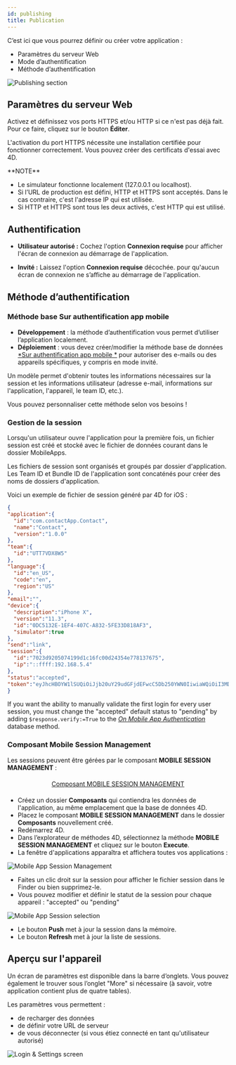 ```yaml
---
id: publishing
title: Publication
---
```


C’est ici que vous pourrez définir ou créer votre application :

* Paramètres du serveur Web
* Mode d’authentification
* Méthode d’authentification

![Publishing section](assets/fr/project-editor/Publishing-section-4D-for-iOS.png)

## Paramètres du serveur Web

Activez et définissez vos ports HTTPS et/ou HTTP si ce n'est pas déjà fait. Pour ce faire, cliquez sur le bouton **Éditer**.

L'activation du port HTTPS nécessite une installation certifiée pour fonctionner correctement. Vous pouvez créer des certificats d'essai avec 4D.

<div markdown="1" class = "tips">
**NOTE**

* Le simulateur fonctionne localement (127.0.0.1 ou localhost).
* Si l’URL de production est défini, HTTP et HTTPS sont acceptés. Dans le cas contraire, c'est l'adresse IP qui est utilisée.
* Si HTTP et HTTPS sont tous les deux activés, c'est HTTP qui est utilisé.
</div>

## Authentification

* **Utilisateur autorisé :** Cochez l'option **Connexion requise** pour afficher l'écran de connexion au démarrage de l'application.

* **Invité :** Laissez l'option **Connexion requise** décochée. pour qu'aucun écran de connexion ne s’affiche au démarrage de l'application.

## Méthode d’authentification

### Méthode base Sur authentification app mobile

* **Développement** : la méthode d’authentification vous permet d’utiliser l’application localement.
* **Déploiement** : vous devez créer/modifier la méthode base de données [*Sur authentification app mobile *](https://doc.4d.com/4Dv17R3/4D/17-R3/On-Mobile-App-Authentication-database-method.301-3906587.en.html) pour autoriser des e-mails ou des appareils spécifiques, y compris en mode invité.

Un modèle permet d'obtenir toutes les informations nécessaires sur la session et les informations utilisateur (adresse e-mail, informations sur l'application, l'appareil, le team ID, etc.).

Vous pouvez personnaliser cette méthode selon vos besoins !

### Gestion de la session

Lorsqu'un utilisateur ouvre l'application pour la première fois, un fichier session est créé et stocké avec le fichier de données courant dans le dossier MobileApps.

Les fichiers de session sont organisés et groupés par dossier d'application. Les Team ID et Bundle ID de l'application sont concaténés pour créer des noms de dossiers d'application.

Voici un exemple de fichier de session généré par 4D for iOS :

```json
{
"application":{
  "id":"com.contactApp.Contact",
  "name":"Contact",
  "version":"1.0.0"
},
"team":{
  "id":"UTT7VDX8W5"
},
"language":{
  "id":"en_US",
  "code":"en",
  "region":"US"
},
"email":"",
"device":{
  "description":"iPhone X",
  "version":"11.3",
  "id":"0DC5132E-1EF4-407C-A832-5FE33D818AF3",
  "simulator":true
},
"send":"link",
"session":{
  "id":"7023d9205074199d1c16fc00d24354e778137675",
  "ip":"::ffff:192.168.5.4"
},
"status":"accepted",
"token":"eyJhcHBOYW1lSUQiOiJjb20uY29udGFjdEFwcC5Db250YWN0IiwiaWQiOiI3MDIzZDkyMDUwNzQxOTlkMWMxNmZjMDBkMjQzNTRlNzc4MTM3Njc1IiwidGVhbUlEIjoiVVRUN1ZEWDhXNSJ9"
}

```

If you want the ability to manually validate the first login for every user session, you must change the "accepted" default status to "pending" by adding `$response.verify:=True` to the [*On Mobile App Authentication*](https://doc.4d.com/4Dv17R3/4D/17-R3/On-Mobile-App-Authentication-database-method.301-3906587.en.html) database method.


### Composant Mobile Session Management

Les sessions peuvent être gérées par le composant **MOBILE SESSION MANAGEMENT** :

<div markdown="1" style="text-align: center; margin-top: 20px; margin-bottom: 20px">
<a class="button"
href="../assets/session-management/MOBILE-SESSION-MANAGEMENT.zip">Composant MOBILE SESSION MANAGEMENT</a>
</div>

* Créez un dossier **Composants** qui contiendra les données de l'application, au même emplacement que la base de données 4D.
* Placez le composant **MOBILE SESSION MANAGEMENT** dans le dossier **Composants** nouvellement créé.
* Redémarrez 4D.
* Dans l’explorateur de méthodes 4D, sélectionnez la méthode **MOBILE SESSION MANAGEMENT** et cliquez sur le bouton **Execute**.
* La fenêtre d'applications apparaîtra et affichera toutes vos applications :

![Mobile App Session Management](assets/en/session-management/Mobile-App-Session-Management.png)

* Faites un clic droit sur la session pour afficher le fichier session dans le Finder ou bien supprimez-le.
* Vous pouvez modifier et définir le statut de la session pour chaque appareil : "accepted" ou "pending"

![Mobile App Session selection](assets/en/session-management/Mobile-App-Session-Management-selected.png)

* Le bouton **Push** met à jour la session dans la mémoire.
* Le bouton **Refresh** met à jour la liste de sessions.

## Aperçu sur l'appareil

Un écran de paramètres est disponible dans la barre d’onglets. Vous pouvez également le trouver sous l’onglet "More" si nécessaire (à savoir, votre application contient plus de quatre tables).

Les paramètres vous permettent :

* de recharger des données
* de définir votre URL de serveur
* de vous déconnecter (si vous étiez connecté en tant qu'utilisateur autorisé)

![Login & Settings screen](assets/en/project-editor/Login-Settings-screen-Publishing-section-4D-for-iOS.png)


